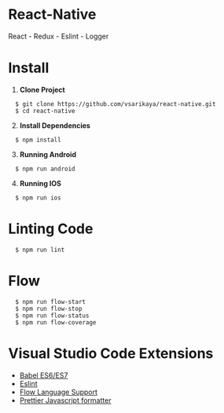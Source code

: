 # React-Native
React - Redux - Eslint - Logger

# Install

1. **Clone Project**
```
  $ git clone https://github.com/vsarikaya/react-native.git
  $ cd react-native
```

2. **Install Dependencies**
```
  $ npm install
```

3. **Running Android**
```
  $ npm run android
```

4. **Running IOS**
```
  $ npm run ios
```

# Linting Code
```
  $ npm run lint
```

# Flow
```
  $ npm run flow-start 
  $ npm run flow-stop
  $ npm run flow-status
  $ npm run flow-coverage
```

# Visual Studio Code Extensions

* [Babel ES6/ES7](https://marketplace.visualstudio.com/items?itemName=dzannotti.vscode-babel-coloring)
* [Eslint](https://marketplace.visualstudio.com/items?itemName=dbaeumer.vscode-eslint)
* [Flow Language Support](https://marketplace.visualstudio.com/items?itemName=flowtype.flow-for-vscode)
* [Prettier Javascript formatter](https://marketplace.visualstudio.com/items?itemName=esbenp.prettier-vscode)